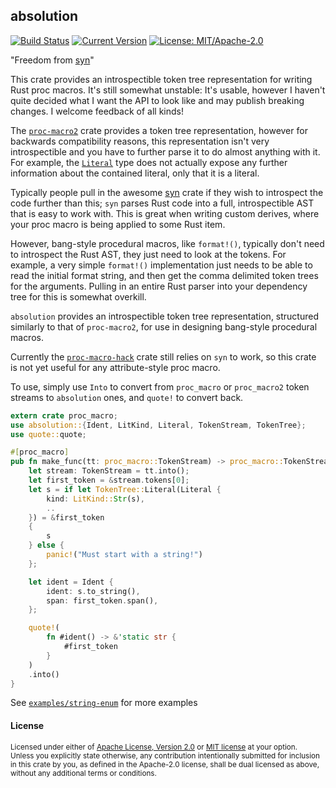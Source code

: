 ## absolution

[![Build Status](https://github.com/Manishearth/absolution/workflows/Tests/badge.svg)](https://github.com/manishearth/absolution/actions)
[![Current Version](https://meritbadge.herokuapp.com/absolution)](https://crates.io/crates/absolution)
[![License: MIT/Apache-2.0](https://img.shields.io/crates/l/absolution.svg)](#license)

"Freedom from [syn](https://github.com/dtolnay/syn/)"

This crate provides an introspectible token tree representation for writing Rust proc macros. It's still somewhat unstable: It's usable, however I haven't quite decided what I want the API to look like and may publish breaking changes. I welcome feedback of all kinds!

The [`proc-macro2`](https://docs.rs/proc-macro2/) crate provides a token tree representation, however for backwards compatibility reasons, this representation isn't very introspectible and you have to further parse it to do almost anything with it. For example, the [`Literal`](https://docs.rs/proc-macro2/1.0.9/proc_macro2/struct.Literal.html) type does not actually expose any further information about the contained literal, only that it is a literal.


Typically people pull in the awesome [syn](https://github.com/dtolnay/syn/) crate if they wish to introspect the code further than this; `syn` parses Rust code into a full, introspectible AST that is easy to work with. This is great when writing custom derives, where your proc macro is being applied to some Rust item.

However, bang-style procedural macros, like `format!()`, typically don't need to introspect the Rust AST, they just need to look at the tokens. For example, a very simple `format!()` implementation just needs to be able to read the initial format string, and then get the comma delimited token trees for the arguments. Pulling in an entire Rust parser into your dependency tree for this is somewhat overkill.

`absolution` provides an introspectible token tree representation, structured similarly to that of `proc-macro2`, for use in designing bang-style procedural macros.

Currently the [`proc-macro-hack`](https://docs.rs/proc-macro-hack/) crate still relies on `syn` to work, so this crate is not yet useful for any attribute-style proc macro.

To use, simply use `Into` to convert from `proc_macro` or `proc_macro2` token streams to `absolution` ones, and `quote!` to convert back.

```rust
extern crate proc_macro;
use absolution::{Ident, LitKind, Literal, TokenStream, TokenTree};
use quote::quote;

#[proc_macro]
pub fn make_func(tt: proc_macro::TokenStream) -> proc_macro::TokenStream {
    let stream: TokenStream = tt.into();
    let first_token = &stream.tokens[0];
    let s = if let TokenTree::Literal(Literal {
        kind: LitKind::Str(s),
        ..
    }) = &first_token
    {
        s
    } else {
        panic!("Must start with a string!")
    };

    let ident = Ident {
        ident: s.to_string(),
        span: first_token.span(),
    };

    quote!(
        fn #ident() -> &'static str {
            #first_token
        }
    )
    .into()
}
```

See [`examples/string-enum`](github.com/manishearth/absolution/tree/master/examples/string-enum) for more examples

#### License

<sup>
Licensed under either of <a href="LICENSE-APACHE">Apache License, Version
2.0</a> or <a href="LICENSE-MIT">MIT license</a> at your option.
</sup>

<br>

<sub>
Unless you explicitly state otherwise, any contribution intentionally submitted
for inclusion in this crate by you, as defined in the Apache-2.0 license, shall
be dual licensed as above, without any additional terms or conditions.
</sub>
